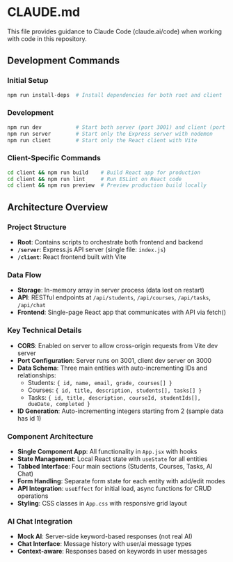 # CLAUDE.md

This file provides guidance to Claude Code (claude.ai/code) when working with code in this repository.

## Development Commands

### Initial Setup
```bash
npm run install-deps  # Install dependencies for both root and client
```

### Development
```bash
npm run dev           # Start both server (port 3001) and client (port 3000) concurrently
npm run server        # Start only the Express server with nodemon
npm run client        # Start only the React client with Vite
```

### Client-Specific Commands
```bash
cd client && npm run build    # Build React app for production
cd client && npm run lint     # Run ESLint on React code
cd client && npm run preview  # Preview production build locally
```

## Architecture Overview

### Project Structure
- **Root**: Contains scripts to orchestrate both frontend and backend
- **`/server`**: Express.js API server (single file: `index.js`)
- **`/client`**: React frontend built with Vite

### Data Flow
- **Storage**: In-memory array in server process (data lost on restart)
- **API**: RESTful endpoints at `/api/students`, `/api/courses`, `/api/tasks`, `/api/chat`
- **Frontend**: Single-page React app that communicates with API via fetch()

### Key Technical Details
- **CORS**: Enabled on server to allow cross-origin requests from Vite dev server
- **Port Configuration**: Server runs on 3001, client dev server on 3000
- **Data Schema**: Three main entities with auto-incrementing IDs and relationships:
  - Students: `{ id, name, email, grade, courses[] }`
  - Courses: `{ id, title, description, students[], tasks[] }`
  - Tasks: `{ id, title, description, courseId, studentIds[], dueDate, completed }`
- **ID Generation**: Auto-incrementing integers starting from 2 (sample data has id 1)

### Component Architecture
- **Single Component App**: All functionality in `App.jsx` with hooks
- **State Management**: Local React state with `useState` for all entities
- **Tabbed Interface**: Four main sections (Students, Courses, Tasks, AI Chat)
- **Form Handling**: Separate form state for each entity with add/edit modes
- **API Integration**: `useEffect` for initial load, async functions for CRUD operations
- **Styling**: CSS classes in `App.css` with responsive grid layout

### AI Chat Integration
- **Mock AI**: Server-side keyword-based responses (not real AI)
- **Chat Interface**: Message history with user/ai message types
- **Context-aware**: Responses based on keywords in user messages